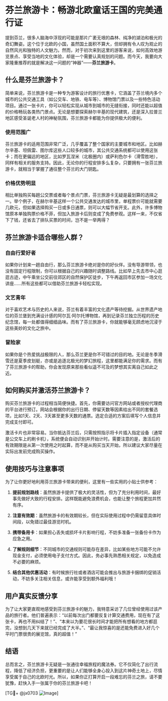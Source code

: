 # 芬兰旅游卡：畅游北欧童话王国的完美通行证

提到芬兰，很多人脑海中浮现的可能是那片广袤无垠的森林、纯净的湖泊和极光的奇幻舞姿。这个位于北欧的小国，虽然国土面积不算大，但却拥有令人叹为观止的自然风光和独特的人文魅力。然而，对于初次来到这里的游客来说，如何高效地游览景点、享受当地的文化体验，却是一个需要认真规划的问题。而今天，我要向大家隆重推荐的就是解决这一问题的“神器”——**芬兰旅游卡**。

## 什么是芬兰旅游卡？

简单来说，芬兰旅游卡是一种专为游客设计的旅行优惠卡，它涵盖了芬兰境内多个城市的公共交通工具（如公交车、地铁、电车等）、博物馆门票以及一些特色活动项目。通过一张卡片，你可以轻松实现从城市到城市的无缝衔接，同时还能以超值的价格畅玩各类热门景点。无论是想要探索赫尔辛基的现代建筑，还是深入拉普兰地区感受圣诞老人村的神秘氛围，芬兰旅游卡都能为你提供极大的便利。

### 使用范围广

芬兰旅游卡的适用范围非常广泛，几乎覆盖了整个国家的主要城市和地区。比如赫尔辛基、坦佩雷、图尔库这些人口较多的城市，其公共交通系统都可以使用这张卡；而在更偏远的地区，比如罗瓦涅米（北极圈内）或萨利色尔卡（滑雪胜地），同样有相关的服务支持。因此，无论你的行程安排多么复杂，只要拥有一张芬兰旅游卡，就相当于掌握了通往整个芬兰的大门钥匙。

### 价格优势明显

相比单独购买每趟公交票或者每个景点门票，芬兰旅游卡无疑是最划算的选择之一。举个例子，在赫尔辛基这样一个公共交通发达的城市里，单程票价可能就需要几欧元，但如果选择购买一日或多日通票，则可以大幅节省开支。此外，许多博物馆原本单独购票价格不菲，但加入旅游卡后则变成了免费参观。这样一来，不仅省下了钱，还省去了排队买票的时间，岂不是一举两得？

## 芬兰旅游卡适合哪些人群？

### 自由行爱好者

如果你计划来一趟自由行，那么芬兰旅游卡绝对是你的好伙伴。没有导游带领，也没有固定行程限制，你可以根据自己的兴趣随时调整路线。比如早上先去市中心逛逛古迹，中午乘坐公交前往郊区的自然保护区徒步，下午再返回市区参加一场文化讲座……所有这些都可以借助芬兰旅游卡轻松实现。

### 文艺青年

对于喜欢艺术与历史的人来说，芬兰有着丰富的文化遗产等待挖掘。从世界遗产地位的芬兰堡到充满设计感的阿尔瓦·阿尔托博物馆，再到记录芬兰独立历程的历史纪念馆，每一处都值得细细品味。而有了芬兰旅游卡，你就能够毫无顾虑地沉浸于这些美妙的文化之旅中。

### 冒险家

如果你是个热爱挑战极限的人，那么芬兰更是你不可错过的目的地。无论是冬季滑雪还是夏季皮划艇，亦或是追逐北极光的梦幻旅程，这里都能满足你的需求。而有了芬兰旅游卡的帮助，你会发现原来那些看似遥不可及的梦想其实离自己如此之近。

## 如何购买并激活芬兰旅游卡？

购买芬兰旅游卡的过程相当简便快捷。首先，你需要访问官方网站或者授权代理商的平台进行预订。网站会根据你的出行日期、停留天数等因素给出不同的套餐选项，比如1天、2天、3天甚至更多天数的通票。选定合适的方案后填写个人信息并完成支付即可。

激活卡片也非常容易。当你抵达芬兰后，只需按照指示将卡片插入指定设备（通常是公交车上的刷卡机），系统便会自动识别并开始计时。需要注意的是，激活后的有效期限是从第一次使用之时起算，而不是从购买当天开始，所以建议大家尽量在实际出发前完成购买操作。

## 使用技巧与注意事项

为了让你更好地利用芬兰旅游卡带来的便利，这里有一些实用的小贴士供参考：

1. **提前规划路线**：虽然旅游卡提供了极大的灵活性，但为了充分利用时间，最好事先做好大致的行程安排。这样既能避免浪费机会，也能让整个旅程更加井然有序。
   
2. **注意有效期**：虽然旅游卡的有效期较长，但在实际使用过程中仍需留意具体时间段，以免错过最佳游览时机。

3. **携带备用卡**：如果担心丢失或损坏卡片影响行程，不妨多准备一张备份卡作为应急之用。

4. **了解规则细节**：不同城市的交通规则可能存在差异，比如某些地方可能不允许现金支付，必须使用电子支付方式。因此，务必事先熟悉相关规定，以免造成不必要的麻烦。

5. **结合其他优惠活动**：有时候旅行社或者酒店可能会推出与旅游卡捆绑的促销活动，不妨多关注相关信息，或许能享受到额外福利哦！

## 用户真实反馈分享

为了让大家更直观地感受到芬兰旅游卡的魅力，我特意采访了几位曾经使用过该产品的旅行者。他们普遍表示：“以前每次出门都要反复计算交通费用，现在有了这张卡，再也不用纠结了！”、“本来以为要花很长时间才能把所有想看的地方都逛完，没想到几天下来就已经完成了大半。”、“最让我惊喜的是还能免费进入好几个平时门票很贵的展览馆，真的超值！”

## 结语

总而言之，芬兰旅游卡无疑是一张通往幸福旅程的魔法券。它不仅简化了出行流程，降低了经济负担，更重要的是让人们能够全身心投入到这片神奇土地上，尽情享受属于自己的北欧时光。所以，如果你正打算开启一段难忘的芬兰之旅，请不要犹豫，赶快入手一张属于你的芬兰旅游卡吧！

[TG💪+ @jx0703 ![Image](https://github.com/user-attachments/assets/dbca1d08-cadb-493c-b0ec-ad6f7a83f270)]